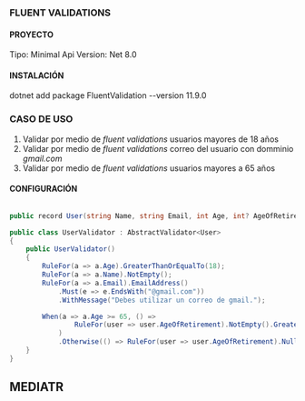 ### FLUENT VALIDATIONS
#### PROYECTO
Tipo: Minimal Api
Version: Net 8.0

#### INSTALACIÓN
dotnet add package FluentValidation --version 11.9.0

### CASO DE USO
1. Validar por medio de _fluent validations_ usuarios mayores de 18 años 
2. Validar por medio de _fluent validations_ correo del usuario con domminio _gmail.com_
3. Validar por medio de _fluent validations_ usuarios mayores a 65 años
   
#### CONFIGURACIÓN

```csharp

public record User(string Name, string Email, int Age, int? AgeOfRetirement);

public class UserValidator : AbstractValidator<User>
{
    public UserValidator()
    {
        RuleFor(a => a.Age).GreaterThanOrEqualTo(18);
        RuleFor(a => a.Name).NotEmpty();
        RuleFor(a => a.Email).EmailAddress()
            .Must(e => e.EndsWith("@gmail.com"))
            .WithMessage("Debes utilizar un correo de gmail.");

        When(a => a.Age >= 65, () =>
                RuleFor(user => user.AgeOfRetirement).NotEmpty().GreaterThanOrEqualTo(65)
            )
            .Otherwise(() => RuleFor(user => user.AgeOfRetirement).Null());
    }
}

```






## MEDIATR

